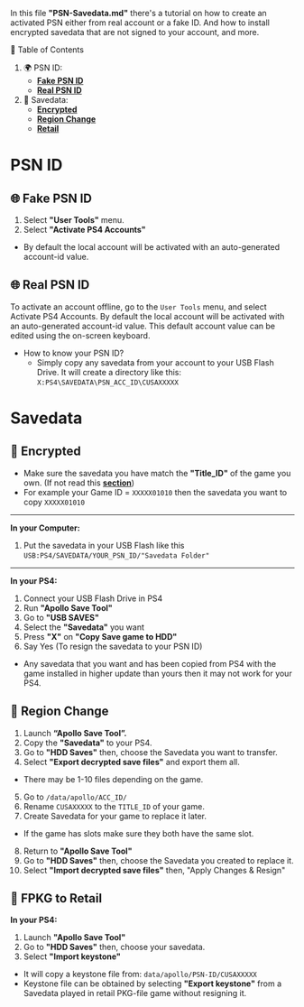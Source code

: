 In this file **"PSN-Savedata.md"** there's a tutorial on how to create an activated PSN either from real account or a fake ID. And how to install encrypted savedata that are not signed to your account, and more.

🧭 Table of Contents

1. 🌍 PSN ID:
    - **[Fake PSN ID](#-fake-psn-id)**
    - **[Real PSN ID](#-real-psn-id)**
2. 💾 Savedata:
    - **[Encrypted](#-encrypted)**
    - **[Region Change](#-region-change)**
    - **[Retail](#-fpkg-to-retail)**


# PSN ID
## 🌐 Fake PSN ID

1. Select **"User Tools"** menu.
2. Select **"Activate PS4 Accounts"**
- By default the local account will be activated with an auto-generated account-id value.

## 🌐 Real PSN ID

To activate an account offline, go to the `User Tools` menu, and select Activate PS4 Accounts. By default the local account will be activated with an auto-generated account-id value. This default account value can be edited using the on-screen keyboard.

- How to know your PSN ID?
    - Simply copy any savedata from your account to your USB Flash Drive. It will create a directory like this: `X:PS4\SAVEDATA\PSN_ACC_ID\CUSAXXXXX`

# Savedata 
## 💾 Encrypted

- Make sure the savedata you have match the **"Title_ID"** of the game you own. (If not read this **[section](#-region-change)**)
- For example your Game ID = `XXXXX01010` then the savedata you want to copy `XXXXX01010`

---

**In your Computer:**

1. Put the savedata in your USB Flash like this `USB:PS4/SAVEDATA/YOUR_PSN_ID/"Savedata Folder"`

---

**In your PS4:**

1. Connect your USB Flash Drive in PS4
2. Run **"Apollo Save Tool"**
3. Go to **"USB SAVES"**
4. Select the **"Savedata"** you want
5. Press **"X"** on **"Copy Save game to HDD"**
6. Say Yes (To resign the savedata to your PSN ID)
- Any savedata that you want and has been copied from PS4 with the game installed in higher update than yours then it may not work for your PS4.


## 💾 Region Change

1. Launch **“Apollo Save Tool”.**
2. Copy the **"Savedata"** to your PS4.
3. Go to **"HDD Saves"** then, choose the Savedata you want to transfer. 
4. Select **"Export decrypted save files"** and export them all.
- There may be 1-10 files depending on the game.
5. Go to `/data/apollo/ACC_ID/`
6. Rename `CUSAXXXXX` to the `TITLE_ID` of your game.
7. Create Savedata for your game to replace it later.
- If the game has slots make sure they both have the same slot.
8. Return to **"Apollo Save Tool"**
9. Go to **"HDD Saves"** then, choose the Savedata you created to replace it.
10. Select **"Import decrypted save files"** then, "Apply Changes & Resign"


## 💾 FPKG to Retail

**In your PS4:**

1. Launch **"Apollo Save Tool"**
2. Go to **"HDD Saves"** then, choose your savedata.
4. Select **"Import keystone"**
- It will copy a keystone file from: `data/apollo/PSN-ID/CUSAXXXXX`
- Keystone file can be obtained by selecting **"Export keystone"** from a Savedata played in retail PKG-file game without resigning it.
